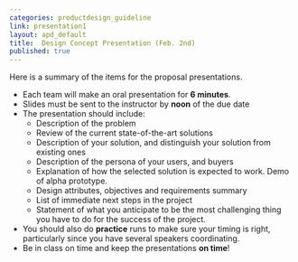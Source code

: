 ```yaml
---
categories: productdesign_guideline
link: presentation1
layout: apd_default
title:  Design Concept Presentation (Feb. 2nd)
published: true
---
```

Here is a summary of the items for the proposal presentations. 

* Each team will make an oral presentation for **6 minutes**.
* Slides must be sent to the instructor by **noon** of the due date
* The presentation should include:
    * Description of the problem 
    * Review of the current state-of-the-art solutions
    * Description of your solution, and distinguish your solution from existing ones
    * Description of the persona of your users, and buyers
    * Explanation of how the selected solution is expected to work. Demo of alpha prototype. 
    * Design attributes, objectives and requirements summary
    * List of immediate next steps in the project
    * Statement of what you anticipate to be the most challenging thing you have to do for the success of the project.
* You should also do **practice** runs to make sure your timing is right, particularly since you have several speakers coordinating.
* Be in class on time and keep the presentations **on time**!
